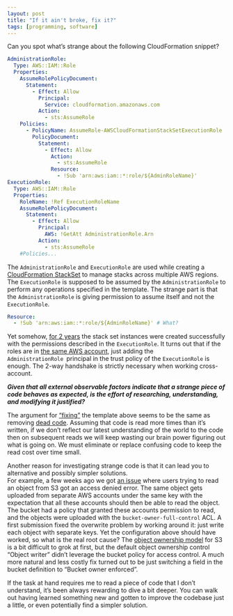 ```yaml
---
layout: post
title: "If it ain't broke, fix it?"
tags: [programming, software]
---
```

Can you spot what’s strange about the following CloudFormation snippet? 
```yaml
AdministrationRole:
  Type: AWS::IAM::Role
  Properties:
    AssumeRolePolicyDocument:
      Statement:
        - Effect: Allow
          Principal:
            Service: cloudformation.amazonaws.com
          Action:
            - sts:AssumeRole
    Policies:
      - PolicyName: AssumeRole-AWSCloudFormationStackSetExecutionRole
        PolicyDocument:
          Statement:
            - Effect: Allow
              Action:
                - sts:AssumeRole
              Resource:
                - !Sub 'arn:aws:iam::*:role/${AdminRoleName}'
ExecutionRole:
  Type: AWS::IAM::Role
  Properties:
    RoleName: !Ref ExecutionRoleName
    AssumeRolePolicyDocument:
      Statement:
        - Effect: Allow
          Principal:
            AWS: !GetAtt AdministrationRole.Arn
          Action:
            - sts:AssumeRole
	#Policies...
```
The `AdministrationRole` and `ExecutionRole` are used while creating a [CloudFormation StackSet](https://docs.aws.amazon.com/AWSCloudFormation/latest/UserGuide/what-is-cfnstacksets.html) to manage stacks across multiple AWS regions. The `ExecutionRole` is supposed to be assumed by the `AdministrationRole` to perform any operations specified in the template. The strange part is that the `AdministrationRole` is giving permission to assume itself and not the `ExecutionRole`.
```yaml
Resource:
  - !Sub 'arn:aws:iam::*:role/${AdminRoleName}' # What?
```
Yet somehow, [for 2 years](https://github.com/aws/copilot-cli/blob/238fd708679d4534b2f4c58cc3b7a85e6e1a768d/templates/app/app.yml) the stack set instances were created successfully with the permissions described in the `ExecutionRole`. It turns out that if the roles are in [the same AWS account](https://serverfault.com/a/1021603),  just adding the `AdministrationRole `principal in the trust policy of the `ExecutionRole` is enough. The 2-way handshake is strictly necessary when working cross-account.

**_Given that all external observable factors indicate that a strange piece of code behaves as expected, is the effort of researching, understanding, and modifying it justified?_**

The argument for [“fixing”](https://github.com/aws/copilot-cli/commit/eb8ad5a43ac6320d3a14f00aef1b7e983ddf644a) the template above seems to be the same as removing [dead code](https://twitter.com/martinfowler/status/788827419641643009?lang=en). Assuming that code is read more times than it’s written, if we don’t reflect our latest understanding of the world to the code then on subsequent reads we will keep wasting our brain power figuring out what is going on. We must eliminate or replace confusing code to keep the read cost over time small.

Another reason for investigating strange code is that it can lead you to alternative and possibly simpler solutions.  
For example, a few weeks ago we got [an issue](https://github.com/aws/copilot-cli/issues/3984) where users trying to read an object from S3 got an access denied error. The same object gets uploaded from separate AWS accounts under the same key with the expectation that all these accounts should then be able to read the object. The bucket had a policy that granted these accounts permission to read, and the objects were uploaded with the `bucket-owner-full-control` ACL. A first submission fixed the overwrite problem by working around it: just write each object with separate keys. Yet the configuration above should have worked, so what is the real root cause? The [object ownership model](https://docs.aws.amazon.com/AmazonS3/latest/userguide/about-object-ownership.html) for S3 is a bit difficult to grok at first, but the default object ownership control “Object writer” didn’t leverage the bucket policy for access control. A much more natural and less costly fix turned out to be just switching a field in the bucket definition to “Bucket owner enforced”.

If the task at hand requires me to read a piece of code that I don’t understand, it’s been always rewarding to dive a bit deeper. You can walk out having learned something new and gotten to improve the codebase just a little, or even potentially find a simpler solution.